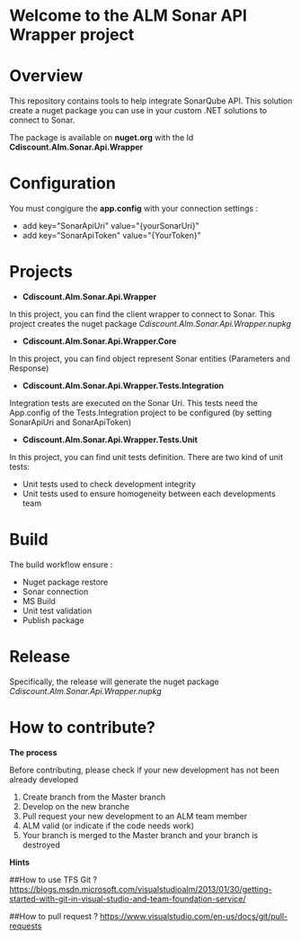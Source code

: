 # Welcome to the ALM Sonar API Wrapper project #
# Overview #

This repository contains tools to help integrate SonarQube API. This solution create a nuget package you can use in your custom .NET solutions to connect to Sonar.

The package is available on **nuget.org** with the Id **Cdiscount.Alm.Sonar.Api.Wrapper**

# Configuration #
You must congigure the **app.config** with your connection settings :
 - add key="SonarApiUri" value="{yourSonarUri}"
 - add key="SonarApiToken" value="{YourToken}"

# Projects #
- **Cdiscount.Alm.Sonar.Api.Wrapper**

In this project, you can find the client wrapper to connect to Sonar. This project creates the nuget package *Cdiscount.Alm.Sonar.Api.Wrapper.nupkg*

- **Cdiscount.Alm.Sonar.Api.Wrapper.Core**

In this project, you can find object represent Sonar entities (Parameters and Response)

- **Cdiscount.Alm.Sonar.Api.Wrapper.Tests.Integration**

Integration tests are executed on the Sonar Uri. 
This tests need the App.config of the Tests.Integration project to be configured (by setting SonarApiUri and SonarApiToken) 


- **Cdiscount.Alm.Sonar.Api.Wrapper.Tests.Unit**

In this project, you can find unit tests definition. There are two kind of unit tests: 
 - Unit tests used to check development integrity
 - Unit tests used to ensure homogeneity between each developments team 


# Build #

The build workflow ensure :
 - Nuget package restore
 - Sonar connection
 - MS Build
 - Unit test validation
 - Publish package
 
# Release #

Specifically, the release will generate the nuget package *Cdiscount.Alm.Sonar.Api.Wrapper.nupkg* 

# How to contribute? #

**The process**
 
 Before contributing, please check if your new development has not been already developed
 1. Create branch from the Master branch 
 2. Develop on the new branche
 3. Pull request your new development to an ALM team member
 4. ALM valid (or indicate if the code needs work)
 5. Your branch is merged to the Master branch and your branch is destroyed
 
 
**Hints**
 
 ##How to use TFS Git ?
 https://blogs.msdn.microsoft.com/visualstudioalm/2013/01/30/getting-started-with-git-in-visual-studio-and-team-foundation-service/
 
 ##How to pull request ?
 https://www.visualstudio.com/en-us/docs/git/pull-requests 

   
   
   
